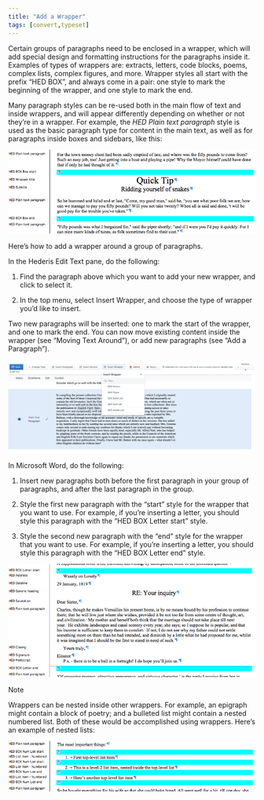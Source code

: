 ```yaml
---
title: "Add a Wrapper"
tags: [convert,typeset]
---
```

 
<html><body><section data-type="chapter" class="hsecchapter" data-hederis-type="hsecchapter" id="add-a-wrapper" data-pi-attrs="id: add-a-wrapper; data-tags: convert,typeset;" role="doc-chapter" data-tags="convert,typeset" data-author-name=" " data-book-title=" " title="Add a Wrapper"><p class="hblkp" data-hederis-type="hblkp" id="pG3eh6l5B">Certain groups of paragraphs need to be enclosed in a wrapper, which will add special design and formatting instructions for the paragraphs inside it. Examples of types of wrappers are: extracts, letters, code blocks, poems, complex lists, complex figures, and more. Wrapper styles all start with the prefix &#8220;HED BOX&#8221;, and always come in a pair: one style to mark the beginning of the wrapper, and one style to mark the end.</p><p class="hblkp" data-hederis-type="hblkp" id="pUIK5xqyJ">Many paragraph styles can be re-used both in the main flow of text and inside wrappers, and will appear differently depending on whether or not they&#8217;re in a wrapper. For example, the <em data-hederis-type="hspanem" id="p4bZ9Kqmc">HED Plain text paragraph</em> style is used as the basic paragraph type for content in the main text, as well as for paragraphs inside boxes and sidebars, like this:</p><img data-hederis-type="hblkimg" class="hblkimg" id="pls4Ysbjq" src="/images/wrapper1.png" data-img-src="/images/wrapper1.png"/><p class="hblkp" data-hederis-type="hblkp" id="p4egPm7vo">Here&#8217;s how to add a wrapper around a group of paragraphs.</p><p class="hblkp" data-hederis-type="hblkp" id="phUsYYBGp">In the Hederis Edit Text pane, do the following:</p><ol class="hwprnumlist" data-hederis-type="hwprnumlist" id="pgOUvDAXZ"><li class="hblkoli" data-hederis-type="hblkoli" id="lizVIvkpPA"><p class="hblkoli" data-hederis-type="hblklip" id="pj9K2ziCJ">Find the paragraph above which you want to add your new wrapper, and click to select it.</p></li><li class="hblkoli" data-hederis-type="hblkoli" id="liztkpFOVn"><p class="hblkoli" data-hederis-type="hblklip" id="pKzDdIhOj">In the top menu, select Insert Wrapper, and choose the type of wrapper you&#8217;d like to insert.</p></li></ol><p class="hblkp" data-hederis-type="hblkp" id="peVBUVskU">Two new paragraphs will be inserted: one to mark the start of the wrapper, and one to mark the end. You can now move existing content inside the wrapper (see &#8220;Moving Text Around&#8221;), or add new paragraphs (see &#8220;Add a Paragraph&#8221;).</p><img data-hederis-type="hblkimg" class="hblkimg" id="prUcosRwq" src="/images/wrapper2.png" data-img-src="/images/wrapper2.png"/><p class="hblkp" data-hederis-type="hblkp" id="pUFrBdraU">In Microsoft Word, do the following:</p><ol class="hwprnumlist" data-hederis-type="hwprnumlist" id="pRSosmt6B"><li class="hblkoli" data-hederis-type="hblkoli" id="liElNb07wJ"><p class="hblkoli" data-hederis-type="hblklip" id="p6WpOsDv1">Insert new paragraphs both before the first paragraph in your group of paragraphs, and after the last paragraph in the group.</p></li><li class="hblkoli" data-hederis-type="hblkoli" id="lik7gc7jV6"><p class="hblkoli" data-hederis-type="hblklip" id="prTSAISNF">Style the first new paragraph with the &#8220;start&#8221; style for the wrapper that you want to use. For example, if you&#8217;re inserting a letter, you should style this paragraph with the &#8220;HED BOX Letter start&#8221; style.</p></li><li class="hblkoli" data-hederis-type="hblkoli" id="liB8H35Ibg"><p class="hblkoli" data-hederis-type="hblklip" id="phtuqp1Bc">Style the second new paragraph with the &#8220;end&#8221; style for the wrapper that you want to use. For example, if you&#8217;re inserting a letter, you should style this paragraph with the &#8220;HED BOX Letter end&#8221; style.</p></li></ol><img data-hederis-type="hblkimg" class="hblkimg" id="pA65XAs2r" src="/images/letter1.png" data-img-src="/images/letter1.png"/><aside class="hwprbox box" data-hederis-type="hwprbox" id="pOpOdPUtU" data-type="sidebar"><p class="hblktype" data-hederis-type="hblktype" id="p1eUxGvQS">Note</p><p class="hblkp" data-hederis-type="hblkp" id="pDoGXIv59">Wrappers can be nested inside other wrappers. For example, an epigraph might contain a block of poetry; and a bulleted list might contain a nested numbered list. Both of these would be accomplished using wrappers. Here&#8217;s an example of nested lists:</p></aside><img data-hederis-type="hblkimg" class="hblkimg" id="piDNSxInH" src="/images/list1.png" data-img-src="/images/list1.png"/></section></body></html>
